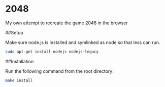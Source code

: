 2048
====

My own attempt to recreate the game 2048 in the browser

##Setup

 Make sure node.js is installed and symlinked as node so that less can run.

 ``` sh
 sudo apt-get install nodejs nodejs-legacy
 ```

##Installation

 Run the following command from the root directory:

 ``` sh
 make install
 ```

